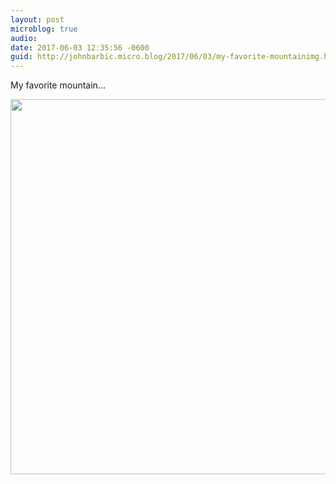 ```yaml
---
layout: post
microblog: true
audio: 
date: 2017-06-03 12:35:56 -0600
guid: http://johnbarbic.micro.blog/2017/06/03/my-favorite-mountainimg.html
---
```

My favorite mountain...

<img src="http://johnbarbic.micro.blog/uploads/2017/511db3cd26.jpg" width="600" height="600" style="height: auto" />
